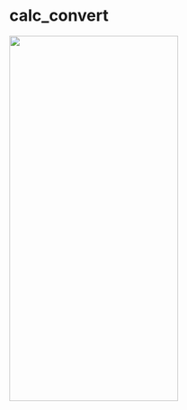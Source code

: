 # calc_convert


<img src="https://user-images.githubusercontent.com/109394234/225608532-5eb72891-593b-4340-9732-d727ea0a67e5.mp4" width="300" height="650">





